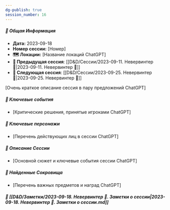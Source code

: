 ```yaml
---
dg-publish: true
session_number: 16
---
```


##### 📅 Общая Информация

- **Дата:** 2023-09-18
- **Номер cессии:** [Номер]
- **🗺️ Локации:** [Название локаций ChatGPT]
- **🔗 Предыдущая сессия**: [[D&D/Сессии/2023-09-11. Невервинтер 🛑\|2023-09-11. Невервинтер 🛑]]
- **🔗 Следующая сессия**: [[D&D/Сессии/2023-09-25. Невервинтер 🛑\|2023-09-25. Невервинтер 🛑]]

[Очень краткое описание сессия в пару предложений ChatGPT]
##### 🔑 **Ключевые события** 
- [Критические решения, принятые игроками ChatGPT]
##### 🧍 **Ключевые персонажи** 
- [Перечень действующих лиц в сессии ChatGPT]
##### 📖 **Описание Сессии** 
- [Основной сюжет и ключевые события сессии ChatGPT]
##### 💎 **Найденные Сокровища** 
- [Перечень важных предметов и наград ChatGPT]
##### 📝 **[[D&D/Заметки/2023-09-18. Невервинтер 🛑. Заметки о сессии\|2023-09-18. Невервинтер 🛑. Заметки о сессии.md]]**